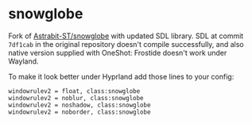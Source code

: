 # snowglobe

Fork of [Astrabit-ST/snowglobe](https://github.com/Astrabit-ST/snowglobe) with updated SDL library. SDL at commit `7df1cab` in the original repository doesn't compile successfully, and also native version supplied with OneShot: Frostide doesn't work under Wayland.

To make it look better under Hyprland add those lines to your config:
```
windowrulev2 = float, class:snowglobe
windowrulev2 = noblur, class:snowglobe
windowrulev2 = noshadow, class:snowglobe
windowrulev2 = noborder, class:snowglobe
```
